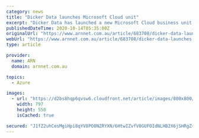 ```yaml
---
category: news
title: "Dicker Data launches Microsoft Cloud unit"
excerpt: "Dicker Data has launched a new Microsoft Cloud business unit under the leadership of Sarah Loiterton as general manager."
publishedDateTime: 2020-10-14T05:35:00Z
originalUrl: "https://www.arnnet.com.au/article/683708/dicker-data-launches-microsoft-cloud-unit/"
webUrl: "https://www.arnnet.com.au/article/683708/dicker-data-launches-microsoft-cloud-unit/"
type: article

provider:
  name: ARN
  domain: arnnet.com.au

topics:
  - Azure

images:
  - url: "https://d2bs8hqp6qvsw6.cloudfront.net/article/images/800x800/dimg/sarah_loiterton_1.jpg"
    width: 797
    height: 550
    isCached: true

secured: "J1fZ2uhCesMgiHpi8qYV8PO0NZRYXN/6HtwIZvfV0GUFOIdNLHB2X6jSHRgZ+kxXL0a24ihWZ/wTV1LOTBcE4lr1RMmgu1b06/eUbX13EeZkwrOQDvsdpNeTxpr0vSbGDEwIW/l1XydtyAAp5zOXTeojyTqGkg7bztHZLF7NNCYZG/UXQs4oopx1ji8qUDXz9DaXntwAlin4/op1kfpaMT/VtoBfLrNhNFZZv547J/vBcXI9aRJxsdhSR4jt+AUFVfBPWzAbKhcAzl/cmDhLs0gV7GFjBwxIH82wjOSm47MSeSaEkf0TkWV46SoXxKeRnuocJ3TlkROQxqzIr2I5BogwtUS/CfkZ5AnKUn6BSkE=;13vIDexE9x0fYVIepsRd4A=="
---
```


